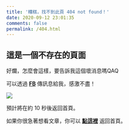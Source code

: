 ```yaml
---
title: '糟糕，找不到此頁 404 not found！'
date: 2020-09-12 23:01:35
comments: false
permalink: /404.html
---
```


<!-- markdownlint-disable MD039 MD033 -->

## 這是一個不存在的頁面

好爛，怎麼會這樣，要告訴我這個壞消息嗎QAQ

可以透過 **[FB](https://www.facebook.com/peien.wu.58/)** 傳訊息給我，感激不盡！

![](https://i.imgur.com/FLdzRXc.png)

預計將在約 <span id="timeout">10</span> 秒後返回首頁。

如果你很急著想看文章，你可以 **[點這裡](https://peienwu.com/)** 返回首頁。

<script>
let countTime = 10;

function count() {
  
  document.getElementById('timeout').textContent = countTime;
  countTime -= 1;
  if(countTime === 0){
    location.href = 'http://peienwu.com/'; // 記得改成自己網址 Url
  }
  setTimeout(() => {
    count();
  }, 1000);
}

count();
</script>

